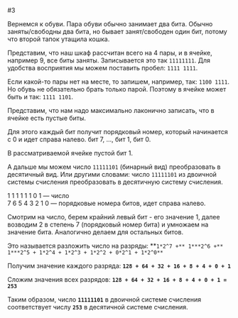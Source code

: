 #3  

Вернемся к обуви. Пара обуви обычно занимает два бита. Обычно заняты/свободны два бита, но бывает занят/свободен один бит, потому что второй тапок утащила кошка. 

Представим, что наш шкаф рассчитан всего на 4 пары, и в ячейке, например 9, все биты заняты. Записывается это так `11111111`. Для удобства восприятия мы можем поставить пробел: `1111 1111`.

Если какой-то пары нет на месте, то запишем, например, так: `1100 1111`. 
Но обувь не обязательно брать только парой. Поэтому в ячейке может быть и так:  `1111 1101`.

Представим, что нам надо максимально лаконично записать, что в ячейке есть пустые биты.

Для этого каждый бит получит порядковый номер, который начинается с 0 и идет справа налево. 
бит 7, …, бит 1, бит 0. 

В рассматриваемой ячейке пустой бит 1. 

А дальше мы можем число `11111101`  (бинарный вид) преобразовать в десятичный вид.
Или другими словами: число `11111101` из двоичной системы счисления преобразовать в десятичную систему счисления.

1  1  1  1  1  1  0  1          — число  
7  6  5  4  3  2  1  0          —  порядковые номера битов, идет справа налево.

Смотрим на число, берем крайний левый бит - его значение 1, далее возводим 2 в степень 7 (порядковый номер бита) и умножаем на значение бита. Аналогично делаем для остальных битов.

Это называется разложить число на разряды: **`1*2^7 +** 1***2^6 +** 1***2^5 + 1*2^4 + 1*2^3 + 1*2^2 + 0*2^1 + 1*2^0**`

Получим значение каждого разряда: **`128 + 64 + 32 + 16 + 8 + 4 + 0 + 1`**

Сложим значения всех разрядов: **`128 + 64 + 32 + 16 + 8 + 4 + 0 + 1 = 253`**

Таким образом, число **`11111101`** в двоичной системе счисления соответствует числу **`253`** в десятичной системе счисления.
